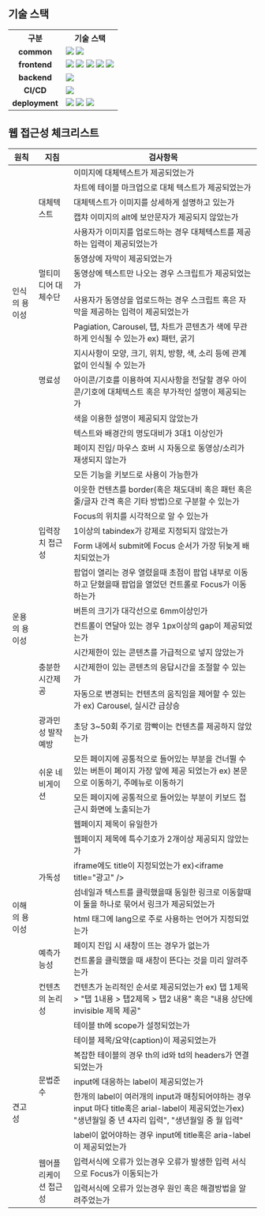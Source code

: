 ## 기술 스택

<table>
  <th>구분</th>
  <th>기술 스택</th>
  <tr>
    <td align="center"><b>common</b></td>
    <td>
      <img src="https://img.shields.io/badge/pnpm-FFCB00.svg?style=flat&logo=pnpm&logoColor=white" />
      <img src="https://img.shields.io/badge/Turborepo-EF4444.svg?style=flat&logo=turborepo&logoColor=white" />
    </td>
  </tr>
  <tr>
    <td align="center"><b>frontend</b></td>
    <td>
      <img src="https://img.shields.io/badge/Next.js-000000.svg?style=flat&logo=next.js&logoColor=white" />
      <img src="https://img.shields.io/badge/Server%20Component-000000.svg?style=flat&logo=next.js&logoColor=white" />
      <img src="https://img.shields.io/badge/Zustand-000000?style=flat&logo=zustand&logoColor=white" />
      <img src="https://img.shields.io/badge/TailwindCss-06B6D4.svg?style=flat&logo=tailwindcss&logoColor=white" />
      <img src="https://img.shields.io/badge/Framer%20Motion-0055FF.svg?style=flat&logo=framer&logoColor=white" />
    </td>
  </tr>
  <tr>
    <td align="center"><b>backend</b></td>
    <td>
      <img src="https://img.shields.io/badge/Sanity-ef3f2f.svg?style=flat&logo=sanity&logoColor=white" />
    </td>
  </tr>
  
  <tr>
    <td align="center"><b>CI/CD</b></td>
    <td>
      <img src="https://img.shields.io/badge/GitHub%20Actions-%232671E5.svg?style=flat&logo=githubactions&logoColor=white" />
    </td>
  </tr>
  <tr>
    <td align="center"><b>deployment</b></td>
    <td>
      <img src="https://img.shields.io/badge/docker-1D63ED.svg?style=flat&logo=docker&logoColor=white" />
      <img src="https://img.shields.io/badge/NGINX-%23009639.svg?style=flat&logo=nginx&logoColor=white" />
      <img src="https://img.shields.io/badge/aws-%23FF9900.svg?style=flat&logo=amazon-aws&logoColor=white" />
    </td>
  </tr>
 
</table>

## 웹 접근성 체크리스트

 <table>
    <thead>
      <tr>
        <th scope="col" id="1"> 원칙 </th>
        <th scope="col" id="2"> 지침 </th>
        <th scope="col" id="3"> 검사항목 </th>
      </tr>
    </thead>
    <tbody>
      <tr>
        <td rowspan="13">인식의 용이성</td>
        <td rowspan="5">대체텍스트</td>
        <td>이미지에 대체텍스트가 제공되었는가</td>
      </tr>
      <tr>
        <td>차트에 테이블 마크업으로 대체 텍스트가 제공되었는가</td>
      </tr>
      <tr>
        <td>대체텍스트가 이미지를 상세하게 설명하고 있는가</td>
      </tr>
      <tr>
        <td>캡챠 이미지의 alt에 보안문자가 제공되지 않았는가</td>
      </tr>
      <tr>
        <td>사용자가 이미지를 업로드하는 경우 대체텍스트를 제공하는 입력이 제공되었는가</td>
      </tr>
      <tr>
        <td rowspan="3">멀티미디어 대체수단</td>
        <td>동영상에 자막이 제공되었는가</td>
      </tr>
      <tr>
        <td>동영상에 텍스트만 나오는 경우 스크립트가 제공되었는가</td>
      </tr>
      <tr>
        <td>사용자가 동영상을 업로드하는 경우 스크립트 혹은 자막을 제공하는 입력이 제공되었는가</td>
      </tr>
      <tr>
        <td rowspan="5">명료성</td>
        <td>Pagiation, Carousel, 탭, 차트가 콘텐츠가 색에 무관하게 인식될 수 있는가 ex) 패턴, 굵기</td>
      </tr>
      <tr>
        <td>지시사항이 모양, 크기, 위치, 방향, 색, 소리 등에 관계없이 인식될 수 있는가</td>
      </tr>
      <tr>
        <td>아이콘/기호를 이용하여 지시사항을 전달할 경우 아이콘/기호에 대체텍스트 혹은 부가적인 설명이 제공되는가</td>
      </tr>
      <tr>
        <td>색을 이용한 설명이 제공되지 않았는가</td>
      </tr>
      <tr>
        <td>텍스트와 배경간의 명도대비가 3대1 이상인가</td>
      </tr>
      <tr>
        <td rowspan="15">운용의 용이성</td>
        <td rowspan="9">입력장치 접근성</td>
        <td>페이지 진입/ 마우스 호버 시 자동으로 동영상/소리가 재생되지 않는가</td>
      </tr>
      <tr>
        <td>모든 기능을 키보드로 사용이 가능한가</td>
      </tr>
      <tr>
        <td>이웃한 컨텐츠를 border(혹은 채도대비 혹은 패턴 혹은 줄/글자 간격 혹은 기타 방법)으로 구분할 수 있는가  </td>
      </tr>
      <tr>
        <td>Focus의 위치를 시각적으로 알 수 있는가</td>
      </tr>
      <tr>
        <td>1이상의 tabindex가 강제로 지정되지 않았는가</td>
      </tr>
      <tr>
        <td>Form 내에서 submit에 Focus 순서가 가장 뒤늦게 배치되었는가 </td>
      </tr>
      <tr>
        <td>팝업이 열리는 경우 열렸을때 초점이 팝업 내부로 이동하고 닫혔을때 팝업을 열었던 컨트롤로 Focus가 이동하는가</td>
      </tr>
      <tr>
        <td>버튼의 크기가 대각선으로 6mm이상인가</td>
      </tr>
      <tr>
        <td>컨트롤이 연달아 있는 경우 1px이상의 gap이 제공되었는가</td>
      </tr>
      <tr>
        <td rowspan="3">충분한 시간제공</td>
        <td>시간제한이 있는 콘텐츠를 가급적으로 넣지 않았는가</td>
      </tr>
      <tr>
        <td>시간제한이 있는 콘텐츠의 응답시간을 조절할 수 있는가</td>
      </tr>
      <tr>
        <td>자동으로 변경되는 컨텐츠의 움직임을 제어할 수 있는가 ex) Carousel, 실시간 급상승</td>
      </tr>
      <tr>
        <td >광과민성 발작예방</td>
        <td>초당 3~50회 주기로 깜빡이는 컨텐츠를 제공하지 않았는가</td>
      </tr>
      <tr>
        <td rowspan="2">쉬운 네비게이션</td>
        <td>모든 페이지에 공통적으로 들어있는 부분을 건너뛸 수 있는 버튼이 페이지 가장 앞에 제공 되었는가 ex) 본문으로 이동하기, 주메뉴로 이동하기</td>
      </tr>
      <tr>
        <td>모든 페이지에 공통적으로 들어있는 부분이 키보드 접근시 화면에 노출되는가</td>
      </tr>
      <tr>
        <td rowspan="8">이해의 용이성</td>
        <td rowspan="5">가독성</td>
        <td>웹페이지 제목이 유일한가</td>
      </tr>
      <tr>
        <td>웹페이지 제목에 특수기호가 2개이상 제공되지 않았는가</td>
      </tr>
      <tr>
        <td>iframe에도 title이 지정되었는가 ex)&lt;iframe title=&quot;광고&quot; /&gt;</td>
      </tr>
      <tr>
        <td>섬네일과 텍스트를 클릭했을때 동일한 링크로 이동할때 이 둘을 하나로 묶어서 링크가 제공되었는가</td>
      </tr>
      <tr>
        <td>html 태그에 lang으로 주로 사용하는 언어가 지정되었는가</td>
      </tr>
      <tr>
        <td rowspan="2">예측가능성</td>
        <td>페이지 진입 시 새창이 뜨는 경우가 없는가</td>
      </tr>
      <tr>
        <td>컨트롤을 클릭했을 때 새창이 뜬다는 것을 미리 알려주는가</td>
      </tr>
      <tr>
        <td>컨텐츠의 논리성</td>
        <td>컨텐츠가 논리적인 순서로 제공되었는가 ex) 탭 1제목 &gt; &quot;탭 1내용 &gt; 탭2제목 &gt; 탭2 내용&quot; 혹은 &quot;내용 상단에 invisible 제목 제공&quot;</td>
      </tr>
      <tr>
        <td rowspan="8">견고성</td>
        <td rowspan="6">문법준수</td>
        <td>테이블 th에 scope가 설정되었는가</td>
      </tr>
      <tr>
        <td>테이블 제목/요약(caption)이 제공되었는가</td>
      </tr>
      <tr>
        <td>복잡한 테이블의 경우 th의 id와 td의 headers가 연결되었는가</td>
      </tr>
      <tr>
        <td>input에 대응하는 label이 제공되었는가</td>
      </tr>
      <tr>
        <td>한개의 label이 여러개의 input과 매칭되어야하는 경우 input 마다 title혹은 arial-label이 제공되었는가ex) &quot;생년월일 중 년 4자리 입력&quot;, &quot;생년월일 중 월 입력&quot;</td>
      </tr>
      <tr>
        <td>label이 없어야하는 경우 input에 title혹은 aria-label이 제공되었는가</td>
      </tr>
      <tr>
        <td rowspan="2">웹어플리케이션 접근성</td>
        <td>입력서식에 오류가 있는경우 오류가 발생한 입력 서식으로 Focus가 이동되는가</td>
      </tr>
      <tr>
        <td>입력서식에 오류가 있는경우 원인 혹은 해결방법을 알려주었는가</td>
      </tr>
    </tbody>
  </table>
